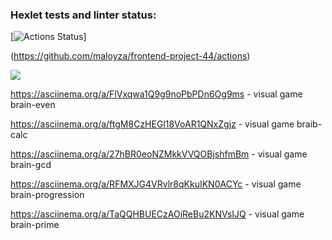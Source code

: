 ### Hexlet tests and linter status:
[![Actions Status](https://github.com/maloyza/frontend-project-44/workflows/hexlet-check/badge.svg)]

(https://github.com/maloyza/frontend-project-44/actions)

<a href="https://codeclimate.com/github/maloyza/frontend-project-44/maintainability"><img src="https://api.codeclimate.com/v1/badges/2544362cec530bc0a94f/maintainability" /></a>

https://asciinema.org/a/FlVxqwa1Q9g9noPbPDn6Og9ms - visual game brain-even

https://asciinema.org/a/ftgM8CzHEGl18VoAR1QNxZgjz - visual game braib-calc

https://asciinema.org/a/27hBR0eoNZMkkVVQOBjshfmBm - visual game brain-gcd

https://asciinema.org/a/RFMXJG4VRvlr8qKkuIKN0ACYc - visual game brain-progression

https://asciinema.org/a/TaQQHBUECzAOiReBu2KNVsIJQ - visual game brain-prime


